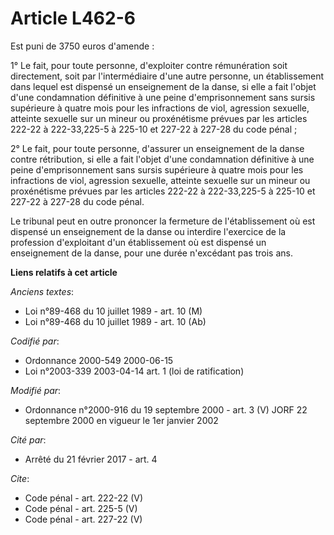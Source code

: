 # Article L462-6

Est puni de 3750 euros d'amende : 

1° Le fait, pour toute personne, d'exploiter contre rémunération soit directement, soit par l'intermédiaire d'une autre
personne, un établissement dans lequel est dispensé un enseignement de la danse, si elle a fait l'objet d'une condamnation
définitive à une peine d'emprisonnement sans sursis supérieure à quatre mois pour les infractions de viol, agression
sexuelle, atteinte sexuelle sur un mineur ou proxénétisme prévues par les articles 222-22 à 222-33,225-5 à 225-10 et 227-22 à
227-28 du code pénal ; 

2° Le fait, pour toute personne, d'assurer un enseignement de la danse contre rétribution, si elle a fait l'objet d'une
condamnation définitive à une peine d'emprisonnement sans sursis supérieure à quatre mois pour les infractions de viol,
agression sexuelle, atteinte sexuelle sur un mineur ou proxénétisme prévues par les articles 222-22 à 222-33,225-5 à 225-10
et 227-22 à 227-28 du code pénal. 

Le tribunal peut en outre prononcer la fermeture de l'établissement où est dispensé un enseignement de la danse ou interdire
l'exercice de la profession d'exploitant d'un établissement où est dispensé un enseignement de la danse, pour une durée
n'excédant pas trois ans.

**Liens relatifs à cet article**

_Anciens textes_:

  - Loi n°89-468 du 10 juillet 1989 - art. 10 (M)
  - Loi n°89-468 du 10 juillet 1989 - art. 10 (Ab)

_Codifié par_:

  - Ordonnance 2000-549 2000-06-15
  - Loi n°2003-339 2003-04-14 art. 1 (loi de ratification)

_Modifié par_:

  - Ordonnance n°2000-916 du 19 septembre 2000 - art. 3 (V) JORF 22 septembre 2000 en vigueur le 1er janvier 2002

_Cité par_:

  - Arrêté du 21 février 2017 - art. 4

_Cite_:

  - Code pénal - art. 222-22 (V)
  - Code pénal - art. 225-5 (V)
  - Code pénal - art. 227-22 (V)
